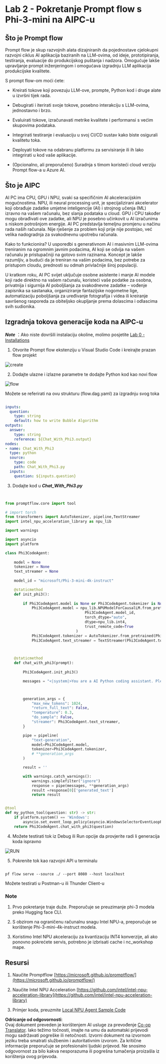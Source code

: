<!--
CO_OP_TRANSLATOR_METADATA:
{
  "original_hash": "bc29f7fe7fc16bed6932733eac8c81b8",
  "translation_date": "2025-05-09T19:26:50+00:00",
  "source_file": "md/02.Application/02.Code/Phi3/VSCodeExt/HOL/AIPC/02.PromptflowWithNPU.md",
  "language_code": "hr"
}
-->
# **Lab 2 - Pokretanje Prompt flow s Phi-3-mini na AIPC-u**

## **Što je Prompt flow**

Prompt flow je skup razvojnih alata dizajniranih da pojednostave cjelokupni razvojni ciklus AI aplikacija baziranih na LLM-ovima, od ideje, prototipiranja, testiranja, evaluacije do produkcijskog puštanja i nadzora. Omogućuje lakše upravljanje prompt inženjeringom i omogućava izgradnju LLM aplikacija produkcijske kvalitete.

S prompt flow-om moći ćete:

- Kreirati tokove koji povezuju LLM-ove, prompte, Python kod i druge alate u izvršni tijek rada.

- Debugirati i iterirati svoje tokove, posebno interakciju s LLM-ovima, jednostavno i brzo.

- Evaluirati tokove, izračunavati metrike kvalitete i performansi s većim skupovima podataka.

- Integrirati testiranje i evaluaciju u svoj CI/CD sustav kako biste osigurali kvalitetu toka.

- Deployati tokove na odabranu platformu za servisiranje ili ih lako integrirati u kod vaše aplikacije.

- (Opcionalno, ali preporučeno) Suradnja s timom koristeći cloud verziju Prompt flow-a u Azure AI.

## **Što je AIPC**

AI PC ima CPU, GPU i NPU, svaki sa specifičnim AI akceleracijskim mogućnostima. NPU, ili neural processing unit, je specijalizirani akcelerator koji obrađuje zadatke umjetne inteligencije (AI) i strojnog učenja (ML) izravno na vašem računalu, bez slanja podataka u cloud. GPU i CPU također mogu obrađivati ove zadatke, ali NPU je posebno učinkovit u AI izračunima s niskom potrošnjom energije. AI PC predstavlja temeljnu promjenu u načinu rada naših računala. Nije rješenje za problem koji prije nije postojao, već velika nadogradnja za svakodnevnu upotrebu računala.

Kako to funkcionira? U usporedbi s generativnom AI i masivnim LLM-ovima treniranim na ogromnim javnim podacima, AI koji se odvija na vašem računalu je pristupačniji na gotovo svim razinama. Koncept je lakše razumljiv, a budući da je treniran na vašim podacima, bez potrebe za pristupom cloudu, prednosti su odmah privlačnije široj populaciji.

U kratkom roku, AI PC svijet uključuje osobne asistente i manje AI modele koji rade direktno na vašem računalu, koristeći vaše podatke za osobna, privatnija i sigurnija AI poboljšanja za svakodnevne zadatke – vođenje zapisnika sa sastanaka, organiziranje fantazijske nogometne lige, automatizaciju poboljšanja za uređivanje fotografija i videa ili kreiranje savršenog rasporeda za obiteljsko okupljanje prema dolascima i odlascima svih sudionika.

## **Izgradnja tokova generacije koda na AIPC-u**

***Note*** ：Ako niste dovršili instalaciju okoline, molimo posjetite [Lab 0 -Installations](./01.Installations.md)

1. Otvorite Prompt flow ekstenziju u Visual Studio Code i kreirajte prazan flow projekt

![create](../../../../../../../../../translated_images/pf_create.d6172d8277a78a7fa82cd6ff727ed44e037fa78b662f1f62d5963f36d712d229.hr.png)

2. Dodajte ulazne i izlazne parametre te dodajte Python kod kao novi flow

![flow](../../../../../../../../../translated_images/pf_flow.d5646a323fb7f444c0b98b4521057a592325c583e7ba18bc31500bc0415e9ef3.hr.png)

Možete se referirati na ovu strukturu (flow.dag.yaml) za izgradnju svog toka

```yaml

inputs:
  question:
    type: string
    default: how to write Bubble Algorithm
outputs:
  answer:
    type: string
    reference: ${Chat_With_Phi3.output}
nodes:
- name: Chat_With_Phi3
  type: python
  source:
    type: code
    path: Chat_With_Phi3.py
  inputs:
    question: ${inputs.question}


```

3. Dodajte kod u ***Chat_With_Phi3.py***

```python


from promptflow.core import tool

# import torch
from transformers import AutoTokenizer, pipeline,TextStreamer
import intel_npu_acceleration_library as npu_lib

import warnings

import asyncio
import platform

class Phi3CodeAgent:
    
    model = None
    tokenizer = None
    text_streamer = None
    
    model_id = "microsoft/Phi-3-mini-4k-instruct"

    @staticmethod
    def init_phi3():
        
        if Phi3CodeAgent.model is None or Phi3CodeAgent.tokenizer is None or Phi3CodeAgent.text_streamer is None:
            Phi3CodeAgent.model = npu_lib.NPUModelForCausalLM.from_pretrained(
                                    Phi3CodeAgent.model_id,
                                    torch_dtype="auto",
                                    dtype=npu_lib.int4,
                                    trust_remote_code=True
                                )
            Phi3CodeAgent.tokenizer = AutoTokenizer.from_pretrained(Phi3CodeAgent.model_id)
            Phi3CodeAgent.text_streamer = TextStreamer(Phi3CodeAgent.tokenizer, skip_prompt=True)

    

    @staticmethod
    def chat_with_phi3(prompt):
        
        Phi3CodeAgent.init_phi3()

        messages = "<|system|>You are a AI Python coding assistant. Please help me to generate code in Python.The answer only genertated Python code, but any comments and instructions do not need to be generated<|end|><|user|>" + prompt +"<|end|><|assistant|>"



        generation_args = {
            "max_new_tokens": 1024,
            "return_full_text": False,
            "temperature": 0.3,
            "do_sample": False,
            "streamer": Phi3CodeAgent.text_streamer,
        }

        pipe = pipeline(
            "text-generation",
            model=Phi3CodeAgent.model,
            tokenizer=Phi3CodeAgent.tokenizer,
            # **generation_args
        )

        result = ''

        with warnings.catch_warnings():
            warnings.simplefilter("ignore")
            response = pipe(messages, **generation_args)
            result =response[0]['generated_text']
            return result


@tool
def my_python_tool(question: str) -> str:
    if platform.system() == 'Windows':
        asyncio.set_event_loop_policy(asyncio.WindowsSelectorEventLoopPolicy())
    return Phi3CodeAgent.chat_with_phi3(question)


```

4. Možete testirati tok iz Debug ili Run opcije da provjerite radi li generacija koda ispravno

![RUN](../../../../../../../../../translated_images/pf_run.d918637dc00f61e9bdeec37d4cc9646f77d270ac9203bcce13569f3157202b6e.hr.png)

5. Pokrenite tok kao razvojni API u terminalu

```

pf flow serve --source ./ --port 8080 --host localhost   

```

Možete testirati u Postman-u ili Thunder Client-u

### **Note**

1. Prvo pokretanje traje duže. Preporučuje se preuzimanje phi-3 modela preko Hugging face CLI.

2. S obzirom na ograničenu računalnu snagu Intel NPU-a, preporučuje se korištenje Phi-3-mini-4k-instruct modela.

3. Koristimo Intel NPU akceleraciju za kvantizaciju INT4 konverzije, ali ako ponovno pokrećete servis, potrebno je izbrisati cache i nc_workshop mape.

## **Resursi**

1. Naučite Promptflow [https://microsoft.github.io/promptflow/](https://microsoft.github.io/promptflow/)

2. Naučite Intel NPU Acceleration [https://github.com/intel/intel-npu-acceleration-library](https://github.com/intel/intel-npu-acceleration-library)

3. Primjer koda, preuzmite [Local NPU Agent Sample Code](../../../../../../../../../code/07.Lab/01/AIPC)

**Odricanje od odgovornosti**:  
Ovaj dokument preveden je korištenjem AI usluge za prevođenje [Co-op Translator](https://github.com/Azure/co-op-translator). Iako težimo točnosti, imajte na umu da automatski prijevodi mogu sadržavati pogreške ili netočnosti. Izvorni dokument na izvornom jeziku treba smatrati službenim i autoritativnim izvorom. Za kritične informacije preporučuje se profesionalni ljudski prijevod. Ne snosimo odgovornost za bilo kakva nesporazuma ili pogrešna tumačenja proizašla iz korištenja ovog prijevoda.